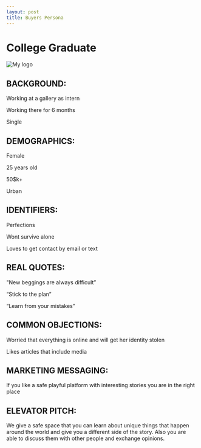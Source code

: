 ```yaml
---
layout: post
title: Buyers Persona 
---
```

<h1>College Graduate </h1>

![My logo](https://fbcdn-sphotos-h-a.akamaihd.net/hphotos-ak-xfa1/v/t1.0-9/551929_10151177893446613_312510799_n.jpg?oh=64023701973e54948ac638a15e9b803e&oe=557DDFB8&__gda__=1438113935_1f3c92d885bc1e5982be3ab8cd90aa11)

<h2>BACKGROUND:</h2>
<p>Working at a gallery as intern</p>
<p>Working there for 6 months</p>
<p>Single</p>
<h2>DEMOGRAPHICS:</h2>
<p>Female</p>
<p>25 years old</p>
<p>50$k+</p>
<p>Urban</p>
<h2>IDENTIFIERS:</h2>
<p>Perfections</p>
<p>Wont survive alone</p>
<p>Loves to get contact by email or text</p>
<h2>REAL QUOTES:</h2>
<p> "New beggings are always difficult”</p>
<p>“Stick to the plan”</p>
<p>“Learn from your mistakes”</p>
<h2>COMMON OBJECTIONS:</h2>
<p>Worried that everything is online and will get her identity stolen</p>
<p>Likes articles that include media</p>
<h2>MARKETING MESSAGING:</h2>
<p>If you like a safe playful platform with interesting stories you are in the right place</p>
<h2>ELEVATOR PITCH:</h2>
<p>We give a safe space that you can learn about unique things that happen around the world and give you a different side of the story. Also you are able to discuss them with other people  and exchange opinions. </p>
